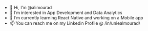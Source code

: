 - 👋 Hi, I’m @alimourad
- 👀 I’m interested in App Development and Data Analytics
- 🌱 I’m currently learning React Native and working on a Mobile app
- 📫 You can reach me on my Linkedin Profile @ /in/uniealmourad/

